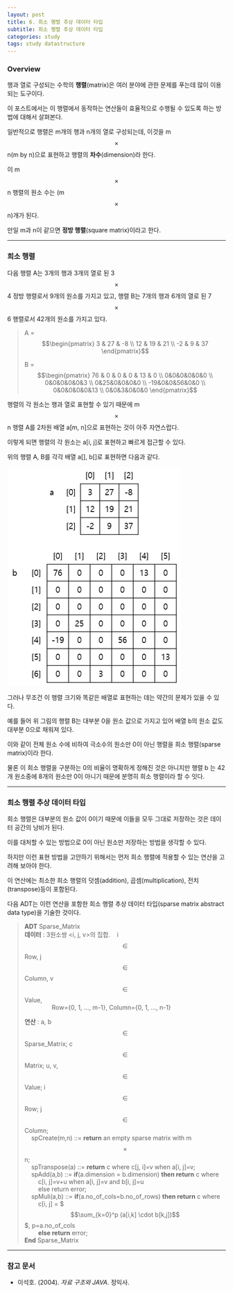 ```yaml
---
layout: post
title: 6. 희소 행렬 추상 데이터 타입
subtitle: 희소 행렬 추상 데이터 타입
categories: study
tags: study datastructure
---
```


### Overview

행과 열로 구성되는 수학의 **행렬**(matrix)은 여러 분야에 관한 문제를 푸는데 많이 이용되는 도구이다.

이 포스트에서는 이 행렬에서 동작하는 연산들이 효율적으로 수행될 수 있도록 하는 방법에 대해서 살펴본다.

일반적으로 행렬은 m개의 행과 n개의 열로 구성되는데, 이것을 m$$\times$$n(m by n)으로 표현하고 행렬의 **차수**(dimension)라 한다.

이 m$$\times$$n 행렬의 원소 수는 (m$$\times$$n)개가 된다.

만일 m과 n이 같으면 **정방 행렬**(square matrix)이라고 한다.

***

### 희소 행렬

다음 행렬 A는 3개의 행과 3개의 열로 된 3$$\times$$4 정방 행렬로서 9개의 원소를 가지고 있고, 행렬 B는 7개의 행과 6개의 열로 된 7$$\times$$6 행렬로서 42개의 원소를 가지고 있다.

> A = $$\begin{pmatrix} 3 & 27 & -8 \\ 12 & 19 & 21 \\ -2 & 9 & 37 \end{pmatrix}$$  
> 
> B = $$\begin{pmatrix} 76 & 0 & 0 & 0 & 13 & 0 \\ 0&0&0&0&0&0 \\ 0&0&0&0&0&3 \\ 0&25&0&0&0&0 \\ -19&0&0&56&0&0 \\ 0&0&0&0&0&13 \\ 0&0&3&0&0&0 \end{pmatrix}$$

행렬의 각 원소는 행과 열로 표현할 수 있기 때문에 m$$\times$$n 행렬 A를 2차원 배열 a&#91;m, n&#93;으로 표현하는 것이 아주 자연스럽다.

이렇게 되면 행렬의 각 원소는 a&#91;i, j&#93;로 표현하고 빠르게 접근할 수 있다.

위의 행렬 A, B를 각각 배열 a&#91;&#93;, b&#91;&#93;로 표현하면 다음과 같다.

![fig_4](/assets/img/study_img/java_190718_1/fig_4.png "fig_4")

그러나 무조건 이 행렬 크기와 똑같은 배열로 표현하는 데는 약간의 문제가 있을 수 있다.

예를 들어 위 그림의 행렬 B는 대부분 0을 원소 값으로 가지고 있어 배열 b의 원소 값도 대부분 0으로 채워져 있다.

이와 같이 전체 원소 수에 비하여 극소수의 원소만 0이 아닌 행렬을 희소 행렬(sparse matrix)이라 한다.

물론 이 희소 행렬을 구분하는 0의 비율이 명확하게 정해진 것은 아니지만 행렬 b 는 42개 원소중에 8개의 원소만 0이 아니기 때문에 분명히 희소 행렬이라 할 수 잇다.

***

### 희소 행렬 추상 데이터 타입

희소 행렬은 대부분의 원소 값이 0이기 때문에 이들을 모두 그대로 저장하는 것은 데이터 공간의 낭비가 된다.

이를 대처할 수 있는 방법으로 0이 아닌 원소만 저장하는 방법을 생각할 수 있다.

하지만 이런 표현 방법을 고안하기 위해서는 먼저 희소 행렬에 적용할 수 있는 연산을 고려해 보아야 한다.

이 연산에는 최소한 희소 행렬의 덧셈(addition), 곱셈(multiplication), 전치(transpose)등이 포함된다.

다음 ADT는 이런 연산을 포함한 희소 행렬 추상 데이터 타입(sparse matrix abstract data type)을 기술한 것이다.

> **ADT** Sparse_Matrix  
> **데이터** : 3원소쌍 &lt;i, j, v&gt;의 집합.&nbsp;&nbsp;&nbsp;&nbsp;i$$\in$$Row, j$$\in$$Column, v$$\in$$Value,  
> &nbsp;&nbsp;&nbsp;&nbsp;&nbsp;&nbsp;&nbsp;&nbsp;&nbsp;&nbsp;&nbsp;&nbsp;&nbsp;&nbsp;&nbsp;&nbsp;Row=&#123;0, 1, ..., m-1&#125;, Column=&#123;0, 1, ..., n-1&#125;  
> 
> **연산** : a, b $$\in$$ Sparse_Matrix; c$$\in$$Matrix; u, v, $$\in$$ Value; i$$\in$$Row; j$$\in$$Column;  
> &nbsp;&nbsp;&nbsp;&nbsp;spCreate(m,n) ::= **return** an empty sparse matrix with m$$\times$$n;  
> &nbsp;&nbsp;&nbsp;&nbsp;spTranspose(a) ::= **return** c where c&#91;j, i&#93;=v when a&#91;i, j&#93;=v;  
> &nbsp;&nbsp;&nbsp;&nbsp;spAdd(a,b) ::= **if**(a.dimension = b.dimension) **then return** c where  
> &nbsp;&nbsp;&nbsp;&nbsp;&nbsp;&nbsp;&nbsp;&nbsp;c&#91;i, j&#93;=v+u when a&#91;i, j&#93;=v and b&#91;i, j&#93;=u  
> &nbsp;&nbsp;&nbsp;&nbsp;&nbsp;&nbsp;&nbsp;&nbsp;else return error;  
> &nbsp;&nbsp;&nbsp;&nbsp;spMuli(a,b) ::= **if**(a.no_of_cols=b.no_of_rows) **then return** c where  
> &nbsp;&nbsp;&nbsp;&nbsp;&nbsp;&nbsp;&nbsp;&nbsp;c&#91;i, j&#93; = $$$\sum_{k=0}^p (a[i,k] \cdot b[k,j])$$$, p=a.no_of_cols  
> &nbsp;&nbsp;&nbsp;&nbsp;&nbsp;&nbsp;&nbsp;&nbsp;**else return** error;  
> **End** Sparse_Matrix


***

### 참고 문서
- 이석호. (2004). *자료 구조와 JAVA*. 정익사.
